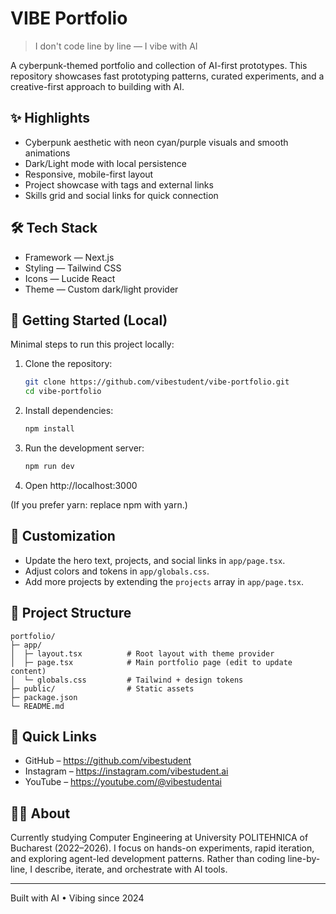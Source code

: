 # VIBE Portfolio

> I don't code line by line — I vibe with AI

A cyberpunk-themed portfolio and collection of AI-first prototypes. This repository showcases fast prototyping patterns, curated experiments, and a creative-first approach to building with AI.

## ✨ Highlights

- Cyberpunk aesthetic with neon cyan/purple visuals and smooth animations
- Dark/Light mode with local persistence
- Responsive, mobile-first layout
- Project showcase with tags and external links
- Skills grid and social links for quick connection

## 🛠️ Tech Stack

- Framework — Next.js
- Styling — Tailwind CSS
- Icons — Lucide React
- Theme — Custom dark/light provider

## 🚀 Getting Started (Local)

Minimal steps to run this project locally:

1. Clone the repository:
   ```bash
   git clone https://github.com/vibestudent/vibe-portfolio.git
   cd vibe-portfolio
   ```

2. Install dependencies:
   ```bash
   npm install
   ```

3. Run the development server:
   ```bash
   npm run dev
   ```

4. Open http://localhost:3000

(If you prefer yarn: replace npm with yarn.)

## 🎨 Customization

- Update the hero text, projects, and social links in `app/page.tsx`.
- Adjust colors and tokens in `app/globals.css`.
- Add more projects by extending the `projects` array in `app/page.tsx`.

## 📁 Project Structure

````
portfolio/
├─ app/
│  ├─ layout.tsx          # Root layout with theme provider
│  ├─ page.tsx            # Main portfolio page (edit to update content)
│  └─ globals.css         # Tailwind + design tokens
├─ public/                # Static assets
├─ package.json
└─ README.md
````

## 🔗 Quick Links

- GitHub – https://github.com/vibestudent
- Instagram – https://instagram.com/vibestudent.ai
- YouTube – https://youtube.com/@vibestudentai

## 🧑‍🎓 About

Currently studying Computer Engineering at University POLITEHNICA of Bucharest (2022–2026). I focus on hands-on experiments, rapid iteration, and exploring agent-led development patterns. Rather than coding line-by-line, I describe, iterate, and orchestrate with AI tools.

---

Built with AI • Vibing since 2024